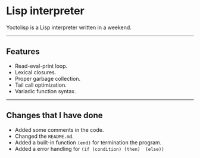 # Lisp interpreter

Yoctolisp is a Lisp interpreter written in a weekend.  

---

## Features  

 - Read-eval-print loop.  
 - Lexical closures.  
 - Proper garbage collection.  
 - Tail call optimization.  
 - Variadic function syntax.  

---

## Changes that I have done  

- Added some comments in the code.  
- Changed the ```README.md```.  
- Added a built-in function ```(end)``` for termination the program.  
- Added a error handling for  ```(if (condition) (then)  (else))```  

